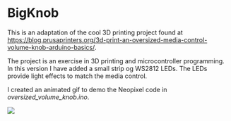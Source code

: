 # BigKnob

This is an adaptation of the cool 3D printing project found at https://blog.prusaprinters.org/3d-print-an-oversized-media-control-volume-knob-arduino-basics/. 

The project is an exercise in 3D printing and microcontroller programming. In this version I have added a small strip og WS2812 LEDs. The LEDs provide light effects to match the media control. 

I created an animated gif to demo the Neopixel code in *oversized_volume_knob.ino*.

![](volume_knob_demo.gif)

